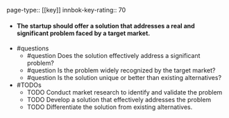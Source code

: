 page-type:: [[key]]
innbok-key-rating:: 70
- #### The startup should offer a solution that addresses a real and significant problem faced by a target market.
- #questions
  - #question Does the solution effectively address a significant problem?
  - #question Is the problem widely recognized by the target market?
  - #question Is the solution unique or better than existing alternatives?
- #TODOs
  - TODO Conduct market research to identify and validate the problem
  - TODO  Develop a solution that effectively addresses the problem
  - TODO  Differentiate the solution from existing alternatives.




